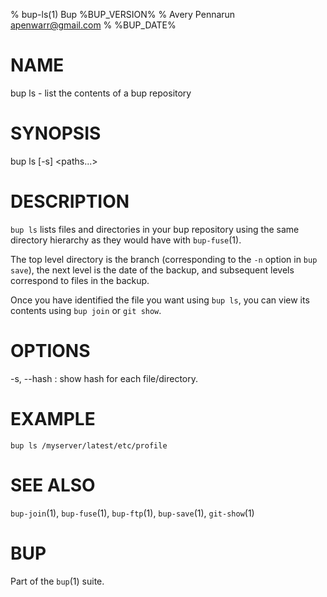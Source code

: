 % bup-ls(1) Bup %BUP_VERSION%
% Avery Pennarun <apenwarr@gmail.com>
% %BUP_DATE%

# NAME

bup ls - list the contents of a bup repository

# SYNOPSIS

bup ls [-s] <paths...>

# DESCRIPTION

`bup ls` lists files and directories in your bup repository
using the same directory hierarchy as they would have with
`bup-fuse`(1).

The top level directory is the branch (corresponding to
the `-n` option in `bup save`), the next level is the date
of the backup, and subsequent levels correspond to files in
the backup.

Once you have identified the file you want using `bup ls`,
you can view its contents using `bup join` or `git show`.

# OPTIONS

-s, --hash
:   show hash for each file/directory.


# EXAMPLE

    bup ls /myserver/latest/etc/profile

# SEE ALSO

`bup-join`(1), `bup-fuse`(1), `bup-ftp`(1), `bup-save`(1), `git-show`(1)

# BUP

Part of the `bup`(1) suite.
